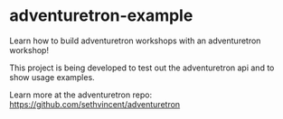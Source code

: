 # adventuretron-example

Learn how to build adventuretron workshops with an adventuretron workshop!

This project is being developed to test out the adventuretron api and to show usage examples.

Learn more at the adventuretron repo: https://github.com/sethvincent/adventuretron

